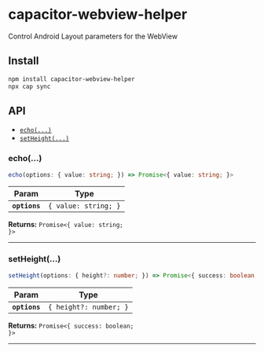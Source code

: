 # capacitor-webview-helper

Control Android Layout parameters for the WebView

## Install

```bash
npm install capacitor-webview-helper
npx cap sync
```

## API

<docgen-index>

* [`echo(...)`](#echo)
* [`setHeight(...)`](#setheight)

</docgen-index>

<docgen-api>
<!--Update the source file JSDoc comments and rerun docgen to update the docs below-->

### echo(...)

```typescript
echo(options: { value: string; }) => Promise<{ value: string; }>
```

| Param         | Type                            |
| ------------- | ------------------------------- |
| **`options`** | <code>{ value: string; }</code> |

**Returns:** <code>Promise&lt;{ value: string; }&gt;</code>

--------------------


### setHeight(...)

```typescript
setHeight(options: { height?: number; }) => Promise<{ success: boolean; }>
```

| Param         | Type                              |
| ------------- | --------------------------------- |
| **`options`** | <code>{ height?: number; }</code> |

**Returns:** <code>Promise&lt;{ success: boolean; }&gt;</code>

--------------------

</docgen-api>
